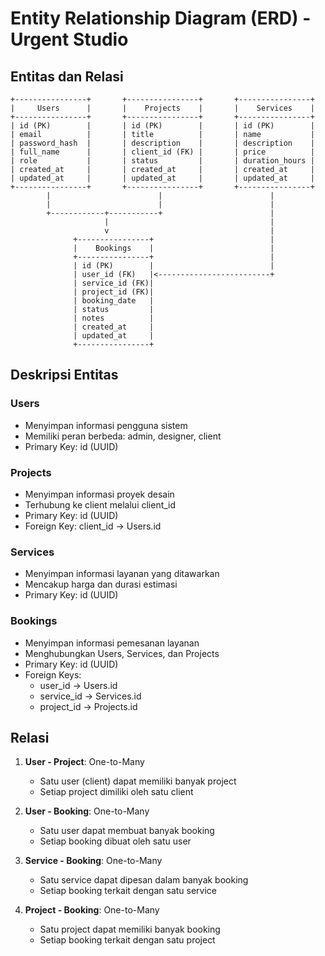 # Entity Relationship Diagram (ERD) - Urgent Studio

## Entitas dan Relasi

```
+----------------+       +----------------+       +----------------+
|     Users      |       |    Projects    |       |    Services    |
+----------------+       +----------------+       +----------------+
| id (PK)        |       | id (PK)        |       | id (PK)        |
| email          |       | title          |       | name           |
| password_hash  |       | description    |       | description    |
| full_name      |       | client_id (FK) |       | price          |
| role           |       | status         |       | duration_hours |
| created_at     |       | created_at     |       | created_at     |
| updated_at     |       | updated_at     |       | updated_at     |
+----------------+       +----------------+       +----------------+
        |                        |                        |
        |                        |                        |
        +------------+-----------+                        |
                     |                                    |
                     v                                    |
              +----------------+                          |
              |    Bookings    |                          |
              +----------------+                          |
              | id (PK)        |                          |
              | user_id (FK)   |<-------------------------+
              | service_id (FK)|                           
              | project_id (FK)|                           
              | booking_date   |                           
              | status         |                           
              | notes          |                           
              | created_at     |                           
              | updated_at     |                           
              +----------------+                           
```

## Deskripsi Entitas

### Users
- Menyimpan informasi pengguna sistem
- Memiliki peran berbeda: admin, designer, client
- Primary Key: id (UUID)

### Projects
- Menyimpan informasi proyek desain
- Terhubung ke client melalui client_id
- Primary Key: id (UUID)
- Foreign Key: client_id → Users.id

### Services
- Menyimpan informasi layanan yang ditawarkan
- Mencakup harga dan durasi estimasi
- Primary Key: id (UUID)

### Bookings
- Menyimpan informasi pemesanan layanan
- Menghubungkan Users, Services, dan Projects
- Primary Key: id (UUID)
- Foreign Keys:
  - user_id → Users.id
  - service_id → Services.id
  - project_id → Projects.id

## Relasi

1. **User - Project**: One-to-Many
   - Satu user (client) dapat memiliki banyak project
   - Setiap project dimiliki oleh satu client

2. **User - Booking**: One-to-Many
   - Satu user dapat membuat banyak booking
   - Setiap booking dibuat oleh satu user

3. **Service - Booking**: One-to-Many
   - Satu service dapat dipesan dalam banyak booking
   - Setiap booking terkait dengan satu service

4. **Project - Booking**: One-to-Many
   - Satu project dapat memiliki banyak booking
   - Setiap booking terkait dengan satu project